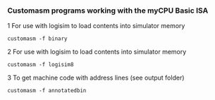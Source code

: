 ### Customasm programs working with the myCPU Basic ISA

1 For use with logisim to load contents into simulator memory
```
customasm -f binary

```
2 For use with logisim to load contents into simulator memory
```
customasm -f logisim8

```
3 To get machine code with address lines (see output folder)
```
customasm -f annotatedbin

```
